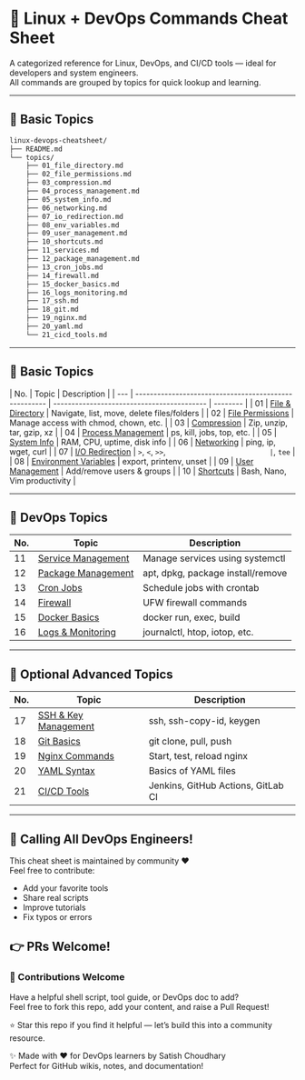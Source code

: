 # 🐧 Linux + DevOps Commands Cheat Sheet

A categorized reference for Linux, DevOps, and CI/CD tools — ideal for developers and system engineers.  
All commands are grouped by topics for quick lookup and learning.

---

## 📂 Basic Topics

```bash
linux-devops-cheatsheet/
├── README.md
└── topics/
    ├── 01_file_directory.md
    ├── 02_file_permissions.md
    ├── 03_compression.md
    ├── 04_process_management.md
    ├── 05_system_info.md
    ├── 06_networking.md
    ├── 07_io_redirection.md
    ├── 08_env_variables.md
    ├── 09_user_management.md
    ├── 10_shortcuts.md
    ├── 11_services.md
    ├── 12_package_management.md
    ├── 13_cron_jobs.md
    ├── 14_firewall.md
    ├── 15_docker_basics.md
    ├── 16_logs_monitoring.md
    ├── 17_ssh.md
    ├── 18_git.md
    ├── 19_nginx.md
    ├── 20_yaml.md
    └── 21_cicd_tools.md
```

---

## 📂 Basic Topics

| No. | Topic                                                 | Description                                |
| --- | ----------------------------------------------------- | ------------------------------------------ | -------- |
| 01  | [File & Directory](topics/01_file_directory.md)       | Navigate, list, move, delete files/folders |
| 02  | [File Permissions](topics/02_file_permissions.md)     | Manage access with chmod, chown, etc.      |
| 03  | [Compression](topics/03_compression.md)               | Zip, unzip, tar, gzip, xz                  |
| 04  | [Process Management](topics/04_process_management.md) | ps, kill, jobs, top, etc.                  |
| 05  | [System Info](topics/05_system_info.md)               | RAM, CPU, uptime, disk info                |
| 06  | [Networking](topics/06_networking.md)                 | ping, ip, wget, curl                       |
| 07  | [I/O Redirection](topics/07_io_redirection.md)        | `>`, `<`, `>>`, `                          | `, `tee` |
| 08  | [Environment Variables](topics/08_env_variables.md)   | export, printenv, unset                    |
| 09  | [User Management](topics/09_user_management.md)       | Add/remove users & groups                  |
| 10  | [Shortcuts](topics/10_shortcuts.md)                   | Bash, Nano, Vim productivity               |

---

## 🚀 DevOps Topics

| No. | Topic                                                 | Description                       |
| --- | ----------------------------------------------------- | --------------------------------- |
| 11  | [Service Management](topics/11_services.md)           | Manage services using systemctl   |
| 12  | [Package Management](topics/12_package_management.md) | apt, dpkg, package install/remove |
| 13  | [Cron Jobs](topics/13_cron_jobs.md)                   | Schedule jobs with crontab        |
| 14  | [Firewall](topics/14_firewall.md)                     | UFW firewall commands             |
| 15  | [Docker Basics](topics/15_docker_basics.md)           | docker run, exec, build           |
| 16  | [Logs & Monitoring](topics/16_logs_monitoring.md)     | journalctl, htop, iotop, etc.     |

---

## 🧠 Optional Advanced Topics

| No. | Topic                                    | Description                        |
| --- | ---------------------------------------- | ---------------------------------- |
| 17  | [SSH & Key Management](topics/17_ssh.md) | ssh, ssh-copy-id, keygen           |
| 18  | [Git Basics](topics/18_git.md)           | git clone, pull, push              |
| 19  | [Nginx Commands](topics/19_nginx.md)     | Start, test, reload nginx          |
| 20  | [YAML Syntax](topics/20_yaml.md)         | Basics of YAML files               |
| 21  | [CI/CD Tools](topics/21_cicd_tools.md)   | Jenkins, GitHub Actions, GitLab CI |

---

## 📣 Calling All DevOps Engineers!

This cheat sheet is maintained by community ❤️  
Feel free to contribute:

- Add your favorite tools
- Share real scripts
- Improve tutorials
- Fix typos or errors

👉 PRs Welcome!
---
### 🤝 Contributions Welcome

Have a helpful shell script, tool guide, or DevOps doc to add?  
Feel free to fork this repo, add your content, and raise a Pull Request!

⭐ Star this repo if you find it helpful — let’s build this into a community resource.


✨ Made with ❤️ for DevOps learners by Satish Choudhary  
Perfect for GitHub wikis, notes, and documentation!
